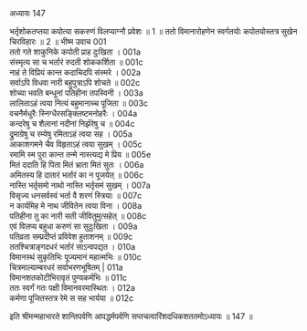 अध्यायः 147

भर्तृशोकतप्तया कपोत्या सकरुणं विलप्याग्नौ प्रवेशः ॥ 1 ॥ ततो विमानारोहणेन स्वर्गतयोः कपोतयोस्तत्र सुखेन चिरविहारः ॥ 2 ॥
भीष्म उवाच 	001  
ततो गते शाकुनिके कपोती प्राह दुःखिता ।	001a  
संस्मृत्य सा च भर्तारं रुदती शोककर्शिता ॥	001c  
नाहं ते विप्रियं कान्त कदाचिदपि संस्मरे ।	002a  
सर्वाऽपि विधवा नारी बहुपुत्राऽपि शोचते ॥	002c  
शोच्या भवति बन्धूनां पतिहीना तपस्विनी ।	003a  
लालिताऽहं त्वया नित्यं बहुमानाच्च पूजिता ॥	003c  
वचनैर्मधुरैः स्निग्धैरसङ्क्लिष्टमनोहरैः ।	004a  
कन्दरेषु च शैलानां नदीनां निर्झरेषु च ॥	004c  
द्रुमाग्रेषु च रम्येषु रमिताऽहं त्वया सह ।	005a  
आकाशगमने चैव विहृताऽहं त्वया सुखम् ।	005c  
रमामि स्म पुरा कान्त तन्मे नास्त्यद्य मे प्रिय ॥	005e  
मितं ददाति हि पिता मितं भ्राता मितं सुतः ।	006a  
अमितस्य हि दातारं भर्तारं का न पूजयेत् ॥	006c  
नास्ति भर्तृसमो नाथो नास्ति भर्तृसमं सुखम् ।	007a  
विसृज्य धनसर्वस्वं भर्ता वै शरणं स्त्रियाः ॥	007c  
न कार्यमिह मे नाथ जीवितेन त्वया विना ।	008a  
पतिहीना तु का नारी सती जीवितुमुत्सहेत् ॥	008c  
एवं विलप्य बहुधा करुणं सा सुदुःखिता ।	009a  
पतिव्रता सम्प्रदीप्तं प्रविवेश हुताशनम् ॥	009c  
ततश्चित्राङ्गदधरं भर्तारं साऽन्वपद्यत ।	010a  
विमानस्थं सुकृतिभिः पूज्यमानं महात्मभिः ॥	010c  
चित्रमाल्याम्बरधरं सर्वाभरणभूषितम् |	011a  
विमानशतकोटीभिरावृतं पुण्यकर्मभिः ॥	011c  
ततः स्वर्गं गतः पक्षी विमानवरमास्थितः ।	012a  
कर्मणा पूजितस्तत्र रेमे स सह भार्यया ॥ 	012c  

इति श्रीमन्महाभारते शान्तिपर्वणि आपद्धर्मपर्वणि सप्तचत्वारिंशदधिकशततमोऽध्यायः ॥ 147 ॥
